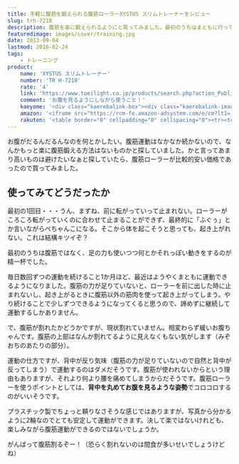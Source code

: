 ```yaml
---
title: 手軽に腹筋を鍛えられる腹筋ローラーXYSTUS スリムトレーナーをレビュー
slug: trh-7218
description: 腹筋を楽に鍛えられるようにと買ってみました。最初のうちはまともに行って帰れないほど負荷が強力です。続けることで少しずつまともにできるようになります。背中を反らして使うと腰を痛めるので、お腹を見るように背中を丸めて使うのがコツだそうです。
featuredimage: images/cover/training.jpg
date: 2013-09-04
lastmod: 2016-02-24
tags: 
    - トレーニング
product:
    name: 'XYSTUS スリムトレーナー'
    number: 'TR H-7218'
    rate: '4'
    link: 'https://www.toeilight.co.jp/products/search.php?action_Public_Product_Detail=true&s_type=&kanri=11548&p=339&start='
    comment: 'お腹を見るようにしながら使うこと！'
    kaeyome: '<div class="kaerebalink-box"><div class="kaerebalink-image"><a href="https://www.amazon.co.jp/exec/obidos/ASIN/B0013CZQZ8/illusionspace-22/ref=nosim/" rel="nofollow" target="_blank"><img src="https://ecx.images-amazon.com/images/I/41yvkI0m1EL._SL160_.jpg" style="border: none;" /></a></div><div class="kaerebalink-info"><div class="kaerebalink-name"><a href="https://www.amazon.co.jp/exec/obidos/ASIN/B0013CZQZ8/illusionspace-22/ref=nosim/" rel="nofollow" target="_blank">XYSTUS(ジスタス) スリムトレーナーTR H-7218</a><div class="kaerebalink-powered-date">posted with <a href="https://kaereba.com" rel="nofollow" target="_blank">カエレバ</a></div></div><div class="kaerebalink-detail"> TOEI LIGHT(トーエイライト)     </div><div class="kaerebalink-link1"><div class="shoplinkamazon"><a href="https://www.amazon.co.jp/gp/search?keywords=TR%20H-7218&__mk_ja_JP=%83J%83%5E%83J%83i&tag=illusionspace-22" rel="nofollow" target="_blank" title="アマゾン" >Amazonで購入</a></div><div class="shoplinkrakuten"><a href="https://hb.afl.rakuten.co.jp/hgc/0e95387f.f2aef20d.0e953880.25e412bd/?pc=http%3A%2F%2Fsearch.rakuten.co.jp%2Fsearch%2Fmall%2FTR%2520H-7218%2F-%2Ff.1-p.1-s.1-sf.0-st.A-v.2%3Fx%3D0%26scid%3Daf_ich_link_urltxt%26m%3Dhttp%3A%2F%2Fm.rakuten.co.jp%2F" rel="nofollow" target="_blank" title="楽天市場" >楽天市場で購入</a></div></div></div><div class="booklink-footer" style="clear: left"></div></div>'
    amazon: '<iframe src="https://rcm-fe.amazon-adsystem.com/e/cm?lt1=_blank&bc1=000000&IS2=1&bg1=FFFFFF&fc1=000000&lc1=0000FF&t=illusionspace-22&o=9&p=8&l=as4&m=amazon&f=ifr&ref=ss_til&asins=B0013CZQZ8" style="width:120px;height:240px;" scrolling="no" marginwidth="0" marginheight="0" frameborder="0"></iframe>'
    rakuten: '<table border="0" cellpadding="0" cellspacing="0"><tr><td valign="top"><div style="border:1px solid;margin:0px;padding:6px 0px;width:120px;text-align:center;float:left"><a href="https://hb.afl.rakuten.co.jp/hgc/11b1bb94.b2a324b4.11b1bb95.d0c9ac2b/?pc=http%3a%2f%2fitem.rakuten.co.jp%2fshapeshop%2fss0044%2f%3fscid%3daf_link_tbl&m=http%3a%2f%2fm.rakuten.co.jp%2fshapeshop%2fi%2f10012413%2f" target="_blank"><img src="https://hbb.afl.rakuten.co.jp/hgb/?pc=http%3a%2f%2fthumbnail.image.rakuten.co.jp%2f%400_mall%2fshapeshop%2fcabinet%2fss0044.jpg%3f_ex%3d80x80&m=http%3a%2f%2fthumbnail.image.rakuten.co.jp%2f%400_mall%2fshapeshop%2fcabinet%2fss0044.jpg%3f_ex%3d64x64" alt="【腹筋トレーニング器具】ボディ全体を鍛えられるローラー運動！【筋..." border="0" style="margin:0px;padding:0px"></a><p style="font-size:12px;line-height:1.4em;text-align:left;margin:0px;padding:2px 6px"><a href="https://hb.afl.rakuten.co.jp/hgc/11b1bb94.b2a324b4.11b1bb95.d0c9ac2b/?pc=http%3a%2f%2fitem.rakuten.co.jp%2fshapeshop%2fss0044%2f%3fscid%3daf_link_tbl&m=http%3a%2f%2fm.rakuten.co.jp%2fshapeshop%2fi%2f10012413%2f" target="_blank">【腹筋トレーニング器具】ボディ全体を鍛えられるローラー運動！【筋...</a> </div></td></tr></table>'
---
```


お腹がだるんだるんなのを何とかしたい。腹筋運動はなかなか続かないので、なんかもっと楽に腹筋鍛える方法はないものかと探していました。かと言ってあまり高いものは避けたいなぁと探していたら、腹筋ローラーが比較的安い価格であったので買ってみました。

## 使ってみてどうだったか

最初の1回目・・・うん、まずね、前に転がっていって止まれない。ローラーがころころ転がっていくのに合わせて止まることができず、最終的に「ふぐぅ」とか言いながらぺちゃんこになる。そこから体を起こそうと思っても、起き上がれない。これは結構キツイぞ？

最初のうちは腹筋ではなく、足の力も使いつつ何とかそれっぽい動きをするのが精一杯でした。

毎日数回ずつの運動を続けること1か月ほど、最近はようやくまともに運動できるようになりました。腹筋の力が足りていないと、ローラーを前に出した時に止まれないし、起き上がるときに腹筋以外の筋肉を使って起き上がってしまう。やり続けることで少しずつできるようになってくると思うので、諦めずに継続して運動するしかありません。

で、腹筋が割れたかどうかですが、現状割れていません。相変わらず緩いお腹ちゃんです。腹筋の上部はなんか割れてるように見えなくもない気がします（みぞおちのあたりの部分）。

運動の仕方ですが、背中が反り気味（腹筋の力が足りていないので自然と背中が反ってしまう）で運動するのはダメだそうです。腹筋が使われないからという理由もありますが、それより何より腰を痛めてしまうからだそうです。腹筋ローラーを使うポイントとしては、<strong>背中を丸めてお腹を見るような姿勢</strong>でコロコロするのがいいそうです。

プラスチック製でちょっと頼りなさそうな感じではありますが、写真から分かるように2輪なのでとても安定して運動ができます。決して楽ではないけれども、楽しみながら腹筋運動ができるのではないでしょうか。

がんばって腹筋割るぞー！（恐らく割れないのは間食が多いせいでしょうけどね）
